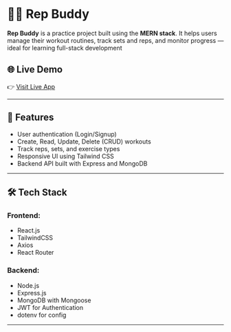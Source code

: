 # 🏋️‍♂️ Rep Buddy

**Rep Buddy** is a practice project built using the **MERN stack**. It helps users manage their workout routines, track sets and reps, and monitor progress — ideal for learning full-stack development

## 🌐 Live Demo

👉 [Visit Live App](https://rep-buddy-orpin.vercel.app)

---

## 📌 Features

- User authentication (Login/Signup)
- Create, Read, Update, Delete (CRUD) workouts
- Track reps, sets, and exercise types
- Responsive UI using Tailwind CSS
- Backend API built with Express and MongoDB

---

## 🛠️ Tech Stack

### Frontend:
- React.js
- TailwindCSS
- Axios
- React Router

### Backend:
- Node.js
- Express.js
- MongoDB with Mongoose
- JWT for Authentication
- dotenv for config

---



